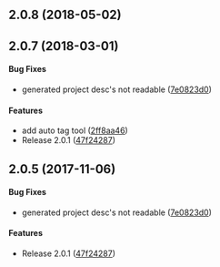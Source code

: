 <a name="2.0.8"></a>
## 2.0.8 (2018-05-02)




<a name="2.0.7"></a>
## 2.0.7 (2018-03-01)


#### Bug Fixes

*   generated project desc's not readable ([7e0823d0](7e0823d0))

#### Features

*   add auto tag tool ([2ff8aa46](2ff8aa46))
*   Release 2.0.1 ([47f24287](47f24287))



<a name="2.0.5"></a>
## 2.0.5 (2017-11-06)


#### Bug Fixes

*   generated project desc's not readable ([7e0823d0](7e0823d0))

#### Features

*   Release 2.0.1 ([47f24287](47f24287))
